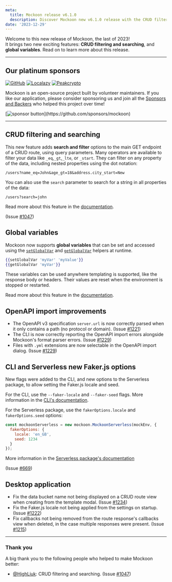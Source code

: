 ```yaml
---
meta:
  title: Mockoon release v6.1.0
  description: Discover Mockoon new v6.1.0 release with the CRUD filtering and searching, global variables, OpenAPI improvements, bug fixes and more.
date: '2023-12-29'
---
```


Welcome to this new release of Mockoon, the last of 2023!  
It brings two new exciting features: **CRUD filtering and searching**, and **global variables**. Read on to learn more about this release.

---

## Our platinum sponsors

[![GitHub](https://mockoon.com/images/sponsors/github.png)](https://github.blog/2023-04-12-github-accelerator-our-first-cohort-and-whats-next/)
[![Localazy](https://mockoon.com/images/sponsors/localazy.png)](https://localazy.com/register?ref=a9CiDC61gOac-azO)
[![Peakcrypto](https://mockoon.com/images/sponsors/peakcrypto.png)](https://www.peakcrypto.com/)

Mockoon is an open-source project built by volunteer maintainers. If you like our application, please consider sponsoring us and join all the [Sponsors and Backers](https://github.com/mockoon/mockoon/blob/main/backers.md) who helped this project over time!

[![sponsor button](https://mockoon.com/images/sponsor-btn-250.png?)](https://github.com/sponsors/mockoon)

---

## CRUD filtering and searching

This new feature adds **search and filter** options to the main GET endpoint of a CRUD route, using query parameters. Many operators are available to filter your data like `_eq`,`_gt`,`_lte`, or `_start`. They can filter on any property of the data, including nested properties using the dot notation:

`/users?name_eq=John&age_gt=18&address.city_start=New`

You can also use the `search` parameter to search for a string in all properties of the data:

`/users?search=john`

Read more about this feature in the [documentation](https://mockoon.com/docs/latest/api-endpoints/crud-routes/#filtering-sorting-and-pagination-on-the-main-get-route).

(Issue [#1047](https://github.com/mockoon/mockoon/issues/1047))

## Global variables

Mockoon now supports **global variables** that can be set and accessed using the [`setGlobalVar`](https://mockoon.com/docs/latest/templating/mockoon-variables-helpers/#setglobalvar) and [`getGlobalVar`](https://mockoon.com/docs/latest/templating/mockoon-variables-helpers/#getglobalvar) helpers at runtime.

```handlebars
{{setGlobalVar 'myVar' 'myValue'}}
{{getGlobalVar 'myVar'}}
```

These variables can be used anywhere templating is supported, like the response body or headers. Their values are reset when the environment is stopped or restarted.

Read more about this feature in the [documentation](https://mockoon.com/docs/latest/variables/global-variables/).

## OpenAPI import improvements

- The OpenAPI v3 specification `server.url` is now correctly parsed when it only contains a path (no protocol or domain). (Issue [#1221](https://github.com/mockoon/mockoon/issues/1221))
- The CLI is now correctly reporting the OpenAPI import errors alongside Mockoon's format parser errors. (Issue [#1229](https://github.com/mockoon/mockoon/issues/1229))
- Files with `.yml` extensions are now selectable in the OpenAPI import dialog. (Issue [#1229](https://github.com/mockoon/mockoon/issues/1229))

## CLI and Serverless new Faker.js options

New flags were added to the CLI, and new options to the Serverless package, to allow setting the Faker.js locale and seed.

For the CLI, use the `--faker-locale` and `--faker-seed` flags. More information in the [CLI's documentation](https://github.com/mockoon/mockoon/blob/main/packages/cli/README.md#fakerjs-options).

For the Serverless package, use the `fakerOptions.locale` and `fakerOptions.seed` options:

```javascript
const mockoonServerless = new mockoon.MockoonServerless(mockEnv, {
  fakerOptions: {
    locale: 'en_GB',
    seed: 1234
  }
});
```

More information in the [Serverless package's documentation](https://github.com/mockoon/mockoon/blob/main/packages/serverless/README.md#fakerjs-options)

(Issue [#669](https://github.com/mockoon/mockoon/issues/669))

## Desktop application

- Fix the data bucket name not being displayed on a CRUD route view when creating from the template modal. (Issue [#1234](https://github.com/mockoon/mockoon/issues/1234))
- Fix the Faker.js locale not being applied from the settings on startup. (Issue [#1222](https://github.com/mockoon/mockoon/issues/1222))
- Fix callbacks not being removed from the route response's callbacks view when deleted, in the case multiple responses were present. (Issue [#1215](https://github.com/mockoon/mockoon/issues/1215))

---

### Thank you

A big thank you to the following people who helped to make Mockoon better:

- [@HighLiuk](https://github.com/HighLiuk): CRUD filtering and searching. (Issue [#1047](https://github.com/mockoon/mockoon/issues/1047))

